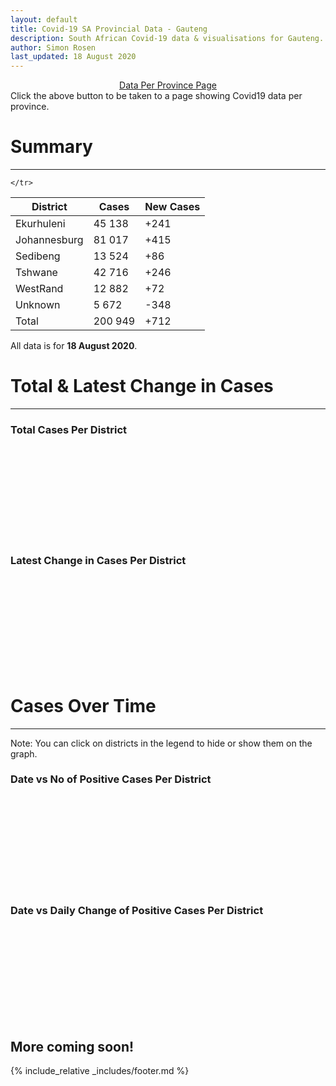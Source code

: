 ```yaml
---
layout: default
title: Covid-19 SA Provincial Data - Gauteng
description: South African Covid-19 data & visualisations for Gauteng. <br>Contains data for confirmed cases, tests, recoveries, deaths & active cases.
author: Simon Rosen
last_updated: 18 August 2020
---
```

<center><a href="/provinces" class="btn alt_btn_col">Data Per Province Page</a></center> 
Click the above button to be taken to a page showing Covid19 data per province. 

# Summary
___

<table>
<thead>
	<tr class="header">
		<th>District</th>
		<th>Cases</th>
		<th>New Cases</th>

	</tr>
</thead>
<tbody>
	<tr>
		<td class="index" markdown="span">Ekurhuleni</td>
		<td  markdown="span">45 138</td>
		<td  markdown="span">+241</td>
	</tr>
	<tr>
		<td class="index" markdown="span">Johannesburg</td>
		<td  markdown="span">81 017</td>
		<td  markdown="span">+415</td>
	</tr>
	<tr>
		<td class="index" markdown="span">Sedibeng</td>
		<td  markdown="span">13 524</td>
		<td  markdown="span">+86</td>
	</tr>
	<tr>
		<td class="index" markdown="span">Tshwane</td>
		<td  markdown="span">42 716</td>
		<td  markdown="span">+246</td>
	</tr>
	<tr>
		<td class="index" markdown="span">WestRand</td>
		<td  markdown="span">12 882</td>
		<td  markdown="span">+72</td>
	</tr>
	<tr>
		<td class="index" markdown="span">Unknown</td>
		<td  markdown="span">5 672</td>
		<td  markdown="span">-348</td>
	</tr>
	<tr>
		<td class="index total" markdown="span">Total</td>
		<td class="total" markdown="span">200 949</td>
		<td class="total" markdown="span">+712</td>
	</tr>
</tbody>
</table>

All data is for **18 August 2020**.

# Total & Latest Change in Cases

___

### Total Cases Per District
<div class="iframeDiv" align="center">
    <iframe class="lazy pieChart" data-src="tot_cases_per_district_gp.html" scrolling="no" frameborder="0"></iframe>
</div>

### Latest Change in Cases Per District
<div class="iframeDiv" align="center">
    <iframe class="lazy pieChart" data-src="latest_change_cases_per_district_gp.html" scrolling="no" frameborder="0"></iframe>
</div>

# Cases Over Time

___
Note: You can click on districts in the legend to hide or show them on the graph.
### Date vs No of Positive Cases Per District
<div class="iframeDiv" align="center">
    <iframe class="lazy" data-src="date_vs_cases_per_district_gp.html" scrolling="no" frameborder="0"></iframe>
</div>

### Date vs Daily Change of Positive Cases Per District
<div class="iframeDiv" align="center">
    <iframe class="lazy" data-src="date_vs_daily_cases_per_district_gp.html" scrolling="no" frameborder="0"></iframe>
</div>

## More coming soon!

{% include_relative _includes/footer.md %}